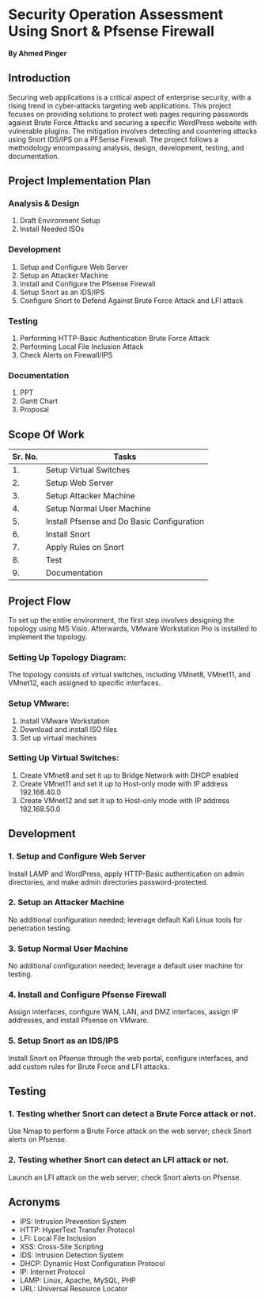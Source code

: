 # Security Operation Assessment Using Snort & Pfsense Firewall

**By Ahmed Pinger**

## Introduction

Securing web applications is a critical aspect of enterprise security, with a rising trend in cyber-attacks targeting web applications. This project focuses on providing solutions to protect web pages requiring passwords against Brute Force Attacks and securing a specific WordPress website with vulnerable plugins. The mitigation involves detecting and countering attacks using Snort IDS/IPS on a PFSense Firewall. The project follows a methodology encompassing analysis, design, development, testing, and documentation.

## Project Implementation Plan

### Analysis & Design
1. Draft Environment Setup
2. Install Needed ISOs

### Development
1. Setup and Configure Web Server
2. Setup an Attacker Machine
3. Install and Configure the Pfsense Firewall
4. Setup Snort as an IDS/IPS
5. Configure Snort to Defend Against Brute Force Attack and LFI attack

### Testing
1. Performing HTTP-Basic Authentication Brute Force Attack
2. Performing Local File Inclusion Attack
3. Check Alerts on Firewall/IPS

### Documentation
1. PPT
2. Gantt Chart
3. Proposal

## Scope Of Work

| Sr. No. | Tasks                                       |
|---------|---------------------------------------------|
| 1.      | Setup Virtual Switches                      |
| 2.      | Setup Web Server                            |
| 3.      | Setup Attacker Machine                      |
| 4.      | Setup Normal User Machine                   |
| 5.      | Install Pfsense and Do Basic Configuration  |
| 6.      | Install Snort                               |
| 7.      | Apply Rules on Snort                        |
| 8.      | Test                                        |
| 9.      | Documentation                               |

## Project Flow

To set up the entire environment, the first step involves designing the topology using MS Visio. Afterwards, VMware Workstation Pro is installed to implement the topology.

### Setting Up Topology Diagram:

The topology consists of virtual switches, including VMnet8, VMnet11, and VMnet12, each assigned to specific interfaces. 

### Setup VMware:

1. Install VMware Workstation
2. Download and install ISO files
3. Set up virtual machines

### Setting Up Virtual Switches:

1. Create VMnet8 and set it up to Bridge Network with DHCP enabled
2. Create VMnet11 and set it up to Host-only mode with IP address 192.168.40.0
3. Create VMnet12 and set it up to Host-only mode with IP address 192.168.50.0

## Development

### 1. Setup and Configure Web Server

Install LAMP and WordPress, apply HTTP-Basic authentication on admin directories, and make admin directories password-protected.

### 2. Setup an Attacker Machine

No additional configuration needed; leverage default Kali Linux tools for penetration testing.

### 3. Setup Normal User Machine

No additional configuration needed; leverage a default user machine for testing.

### 4. Install and Configure Pfsense Firewall

Assign interfaces, configure WAN, LAN, and DMZ interfaces, assign IP addresses, and install Pfsense on VMware.

### 5. Setup Snort as an IDS/IPS

Install Snort on Pfsense through the web portal, configure interfaces, and add custom rules for Brute Force and LFI attacks.

## Testing

### 1. Testing whether Snort can detect a Brute Force attack or not.

Use Nmap to perform a Brute Force attack on the web server; check Snort alerts on Pfsense.

### 2. Testing whether Snort can detect an LFI attack or not.

Launch an LFI attack on the web server; check Snort alerts on Pfsense.

## Acronyms

- IPS: Intrusion Prevention System
- HTTP: HyperText Transfer Protocol
- LFI: Local File Inclusion
- XSS: Cross-Site Scripting
- IDS: Intrusion Detection System
- DHCP: Dynamic Host Configuration Protocol
- IP: Internet Protocol
- LAMP: Linux, Apache, MySQL, PHP
- URL: Universal Resource Locator

